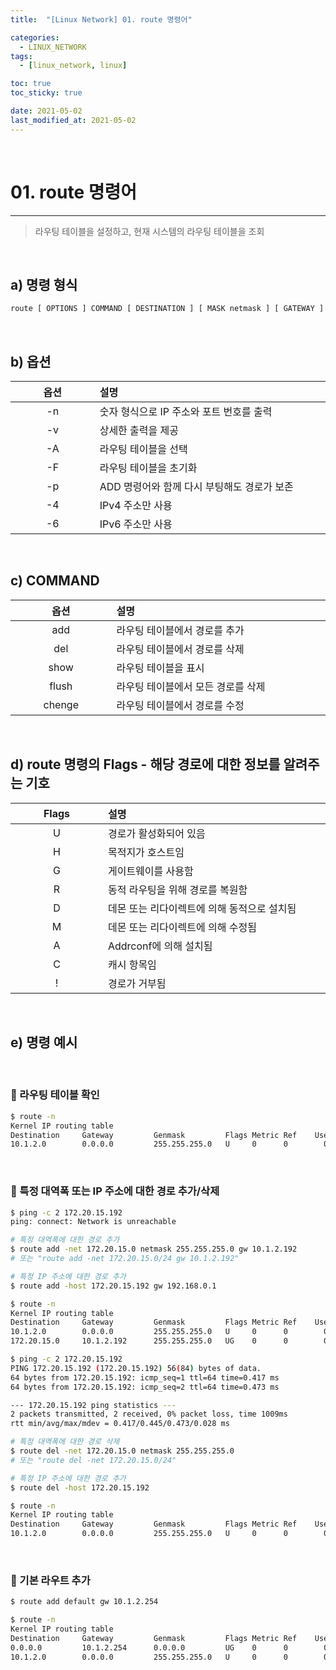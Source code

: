 ```yaml
---
title:  "[Linux Network] 01. route 명령어" 

categories:
  - LINUX_NETWORK
tags:
  - [linux_network, linux]

toc: true
toc_sticky: true

date: 2021-05-02
last_modified_at: 2021-05-02
---
```

<br>

# 01. route 명령어
---

<style>
table {
    font-size: 12pt;
}
table th:first-of-type {
    width: 5%;
}
table th:nth-of-type(2) {
    width: 15%;
}
table th:nth-of-type(3) {
    width: 50%;
}
table th:nth-of-type(4) {
    width: 30%;
}
big {
    font-size: 15pt;
}
</style>

> 라우팅 테이블을 설정하고, 현재 시스템의 라우팅 테이블을 조회

<br>

## a) 명령 형식

```bash
route [ OPTIONS ] COMMAND [ DESTINATION ] [ MASK netmask ] [ GATEWAY ] [ METRIC metric ] [ IF interface ]
```

<br>

## b) 옵션

| 옵션 | 설명 |
|:---:|:---|
|-n|숫자 형식으로 IP 주소와 포트 번호를 출력|
|-v|상세한 출력을 제공|
|-A|라우팅 테이블을 선택|
|-F|라우팅 테이블을 초기화|
|-p|ADD 명령어와 함께 다시 부팅해도 경로가 보존|
|-4|IPv4 주소만 사용|
|-6|IPv6 주소만 사용|

<br>

## c) COMMAND

| 옵션 | 설명 |
|:---:|:---|
|add|라우팅 테이블에서 경로를 추가|
|del|라우팅 테이블에서 경로를 삭제|
|show|라우팅 테이블을 표시|
|flush|라우팅 테이블에서 모든 경로를 삭제|
|chenge|라우팅 테이블에서 경로를 수정|

<br>

## d) route 명령의 Flags - 해당 경로에 대한 정보를 알려주는 기호

| Flags | 설명 |
|:---:|:---|
|U|경로가 활성화되어 있음|
|H|목적지가 호스트임|
|G|게이트웨이를 사용함|
|R|동적 라우팅을 위해 경로를 복원함|
|D|데몬 또는 리다이렉트에 의해 동적으로 설치됨|
|M|데몬 또는 리다이렉트에 의해 수정됨|
|A|Addrconf에 의해 설치됨|
|C|캐시 항목임|
|!|경로가 거부됨|

<br>

## e) 명령 예시

<br>

### 📜 라우팅 테이블 확인

```bash
$ route -n
Kernel IP routing table
Destination     Gateway         Genmask         Flags Metric Ref    Use Iface
10.1.2.0        0.0.0.0         255.255.255.0   U     0      0        0 ens32
```

<br>

### 📜 특정 대역폭 또는 IP 주소에 대한 경로 추가/삭제

```bash
$ ping -c 2 172.20.15.192
ping: connect: Network is unreachable

# 특정 대역폭에 대한 경로 추가
$ route add -net 172.20.15.0 netmask 255.255.255.0 gw 10.1.2.192
# 또는 "route add -net 172.20.15.0/24 gw 10.1.2.192"

# 특정 IP 주소에 대한 경로 추가
$ route add -host 172.20.15.192 gw 192.168.0.1

$ route -n
Kernel IP routing table
Destination     Gateway         Genmask         Flags Metric Ref    Use Iface
10.1.2.0        0.0.0.0         255.255.255.0   U     0      0        0 ens32
172.20.15.0     10.1.2.192      255.255.255.0   UG    0      0        0 ens32

$ ping -c 2 172.20.15.192
PING 172.20.15.192 (172.20.15.192) 56(84) bytes of data.
64 bytes from 172.20.15.192: icmp_seq=1 ttl=64 time=0.417 ms
64 bytes from 172.20.15.192: icmp_seq=2 ttl=64 time=0.473 ms

--- 172.20.15.192 ping statistics ---
2 packets transmitted, 2 received, 0% packet loss, time 1009ms
rtt min/avg/max/mdev = 0.417/0.445/0.473/0.028 ms

# 특정 대역폭에 대한 경로 삭제
$ route del -net 172.20.15.0 netmask 255.255.255.0
# 또는 "route del -net 172.20.15.0/24"

# 특정 IP 주소에 대한 경로 추가
$ route del -host 172.20.15.192 

$ route -n
Kernel IP routing table
Destination     Gateway         Genmask         Flags Metric Ref    Use Iface
10.1.2.0        0.0.0.0         255.255.255.0   U     0      0        0 ens32
```

<br>

### 📜 기본 라우트 추가

```bash
$ route add default gw 10.1.2.254

$ route -n
Kernel IP routing table
Destination     Gateway         Genmask         Flags Metric Ref    Use Iface
0.0.0.0         10.1.2.254      0.0.0.0         UG    0      0        0 ens32
10.1.2.0        0.0.0.0         255.255.255.0   U     0      0        0 ens32
```